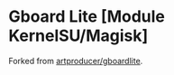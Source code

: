 # Gboard Lite [Module KernelSU/Magisk]

Forked from [artproducer/gboardlite](https://github.com/artproducer/gboardlite).